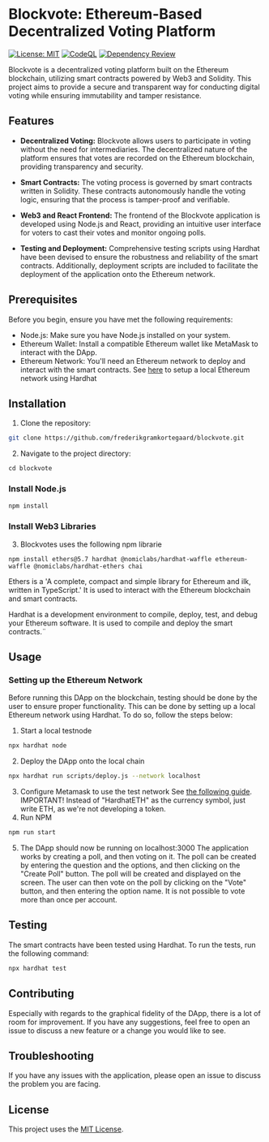 # Blockvote: Ethereum-Based Decentralized Voting Platform
[![License: MIT](https://img.shields.io/badge/License-MIT-yellow.svg)](https://github.com/frederikgramkortegaard/decentralized-voting/blob/master/LICENSE)
[![CodeQL](https://github.com/frederikgramkortegaard/decentralized-voting/workflows/CodeQL/badge.svg)](https://github.com/frederikgram/https://github.com/frederikgramkortegaard/decentralized-voting/actions?query=workflow%3ADependency+Review)
[![Dependency Review](https://github.com/frederikgramkortegaard/decentralized-voting/workflows/Dependency%20Review/badge.svg)]()


Blockvote is a decentralized voting platform built on the Ethereum blockchain, utilizing smart contracts powered by Web3 and Solidity. This project aims to provide a secure and transparent way for conducting digital voting while ensuring immutability and tamper resistance.

## Features

- **Decentralized Voting:** Blockvote allows users to participate in voting without the need for intermediaries. The decentralized nature of the platform ensures that votes are recorded on the Ethereum blockchain, providing transparency and security.

- **Smart Contracts:** The voting process is governed by smart contracts written in Solidity. These contracts autonomously handle the voting logic, ensuring that the process is tamper-proof and verifiable.

- **Web3 and React Frontend:** The frontend of the Blockvote application is developed using Node.js and React, providing an intuitive user interface for voters to cast their votes and monitor ongoing polls.

- **Testing and Deployment:** Comprehensive testing scripts using Hardhat have been devised to ensure the robustness and reliability of the smart contracts. Additionally, deployment scripts are included to facilitate the deployment of the application onto the Ethereum network.

## Prerequisites

Before you begin, ensure you have met the following requirements:

- Node.js: Make sure you have Node.js installed on your system.
- Ethereum Wallet: Install a compatible Ethereum wallet like MetaMask to interact with the DApp.
- Ethereum Network: You'll need an Ethereum network to deploy and interact with the smart contracts. See [here](#setting-up-the-ethereum-network) to setup a local Ethereum network using Hardhat

## Installation

1. Clone the repository:

```bash
git clone https://github.com/frederikgramkortegaard/blockvote.git
```
2. Navigate to the project directory:
```
cd blockvote
```

### Install Node.js 
```bash
npm install
```

### Install Web3 Libraries
3. Blockvotes uses the following npm librarie
```
npm install ethers@5.7 hardhat @nomiclabs/hardhat-waffle ethereum-waffle @nomiclabs/hardhat-ethers chai
```
Ethers is a 'A complete, compact and simple library for Ethereum and ilk, written in TypeScript.' It is used to interact with the Ethereum blockchain and smart contracts.

Hardhat is a development environment to compile, deploy, test, and debug your Ethereum software. It is used to compile and deploy the smart contracts.¨

## Usage
### Setting up the Ethereum Network
Before running this DApp on the blockchain, testing should be done by the user to ensure proper functionality. This can be done by setting up a local Ethereum network using Hardhat. To do so, follow the steps below:
1. Start a local testnode 
```bash
npx hardhat node
```
2. Deploy the DApp onto the local chain
```bash
npx hardhat run scripts/deploy.js --network localhost
```
3. Configure Metamask to use the test network
See [the following guide](https://medium.com/@kaishinaw/connecting-metamask-with-a-local-hardhat-network-7d8cea604dc6). IMPORTANT! Instead of "HardhatETH" as the currency symbol, just write ETH, as we're not developing a token.
4. Run NPM
```bash
npm run start
```
5. The DApp should now be running on localhost:3000
The application works by creating a poll, and then voting on it. The poll can be created by entering the question and the options, and then clicking on the "Create Poll" button. The poll will be created and displayed on the screen. The user can then vote on the poll by clicking on the "Vote" button, and then entering the option name. It is not possible to vote more than once per account.
## Testing
The smart contracts have been tested using Hardhat. To run the tests, run the following command:
```bash
npx hardhat test
```

## Contributing
Especially with regards to the graphical fidelity of the DApp, there is a lot of room for improvement. If you have any suggestions, feel free to open an issue to discuss a new feature or a change you would like to see.

## Troubleshooting
If you have any issues with the application, please open an issue to discuss the problem you are facing.

## License
This project uses the [MIT License](https://choosealicense.com/licenses/mit/).
